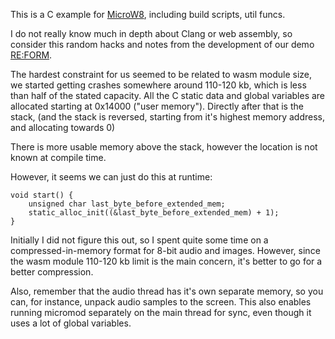 This is a C example for [MicroW8](https://exoticorn.github.io/microw8/), including build scripts, util funcs.

I do not really know much in depth about Clang or web assembly, so consider this random hacks and notes from the development of our demo [RE:FORM](https://demozoo.org/productions/371274/).

The hardest constraint for us seemed to be related to wasm module size, we started getting crashes somewhere around 110-120 kb, which is less than half of the stated capacity.
All the C static data and global variables are allocated starting at 0x14000 ("user memory"). Directly after that is the stack, (and the stack is reversed, starting from it's 
highest memory address, and allocating towards 0)

There is more usable memory above the stack, however the location is not known at compile time.

However, it seems we can just do this at runtime:

    void start() {
        unsigned char last_byte_before_extended_mem;
        static_alloc_init((&last_byte_before_extended_mem) + 1);
    }

Initially I did not figure this out, so I spent quite some time on a compressed-in-memory format for 8-bit audio and images.
However, since the wasm module 110-120 kb limit is the main concern, it's better to go for a better compression.

Also, remember that the audio thread has it's own separate memory, so you can, for instance, unpack audio samples to the screen.
This also enables running micromod separately on the main thread for sync, even though it uses a lot of global variables.
